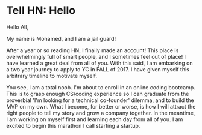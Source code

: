 # Tell HN: Hello

Hello All,<p>My name is Mohamed, and I am a jail guard!<p>After a year or so reading HN, I finally made an account! This place is overwhelmingly full of smart people, and I sometimes feel out of place! I have learned a great deal from all of you. With this said, I am embarking on a two year journey to apply to YC in FALL of 2017. I have given myself this arbitrary timeline to motivate myself.<p>You see, I am a total noob. I&#x27;m about to enroll in an online coding bootcamp. This is to grasp enough CS&#x2F;coding experience so I can graduate from the proverbial &#x27;I&#x27;m looking for a technical co-founder&#x27; dilemma, and to build the MVP on my own. What I become, for better or worse, is how I will attract the right people to tell my story and grow a company together. In the meantime, I am working on myself first and learning each day from all of you. I am excited to begin this marathon I call starting a startup.
